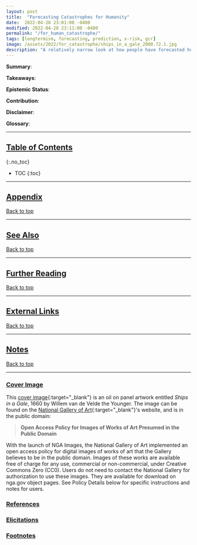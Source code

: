 ```yaml
---
layout: post
title:  "Forecasting Catastrophes for Humanity"
date:  2022-04-28 23:01:00 -0400
modified: 2022-04-28 23:11:00 -0400
permalink: "/for_human_catastrophe/"
tags: [longtermism, forecasting, prediction, x-risk, gcr]
image: /assets/2022/for_catastrophe/ships_in_a_gale_2000.72.1.jpg
description: "A relatively narrow look at how people have forecasted human extinction as well as the occurrence of catastrophes. The motivation for this is Philip Tetlock's upcoming forecasting tournament on existential risk."
---
```


__Summary__:

__Takeaways__:

__Epistemic Status__:

__Contribution__:

__Disclaimer__:

__Glossary__:

---

## [Table of Contents](#top)
{:.no_toc}
* TOC
{:toc}

---

## [Appendix](#appendix)

[Back to top](#top)

---

## [See Also](#see-also)

[Back to top](#top)

---

## [Further Reading](#further-reading)

[Back to top](#top)

---

## [External Links](#external-links)

[Back to top](#top)

---

## [Notes](#notes)

[Back to top](#top)

---

### [Cover Image](#cover-image)

This [cover image][cover_image]{:target="_blank"} is an oil on panel artwork entitled _Ships in a Gale_, 1660 by Willem van de Velde the Younger. The image can be found on the [National Gallery of Art][gallery]{:target="_blank"}'s website, and is in the public domain:
> __Open Access Policy for Images of Works of Art Presumed in the Public Domain__
>
With the launch of NGA Images, the National Gallery of Art implemented an open access policy for digital images of works of art that the Gallery believes to be in the public domain. Images of these works are available free of charge for any use, commercial or non-commercial, under Creative Commons Zero (CC0). Users do not need to contact the National Gallery for authorization to use these images. They are available for download on nga.gov object pages. See Policy Details below for specific instructions and notes for users.

[cover_image]: https://www.nga.gov/collection/art-object-page.112264.html "https://www.nga.gov/collection/art-object-page.112264.html"

[gallery]: https://www.nga.gov/collection-search-result.html?sortOrder=DEFAULT&artobj_downloadable=Image_download_available&pageNumber=1&lastFacet=artobj_downloadable "https://www.nga.gov/collection-search-result.html?sortOrder=DEFAULT&artobj_downloadable=Image_download_available&pageNumber=1&lastFacet=artobj_downloadable"

### [References](#references)

### [Elicitations](#elicitations)

### [Footnotes](#footnotes)
